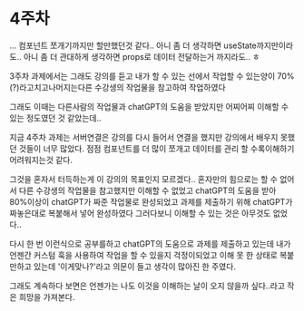 # 4주차

... 컴포넌트 쪼개기까지만 할만했던것 같다.. 아니 좀 더 생각하면 useState까지만이라도.. 아니 좀 더 관대하게 생각하면 props로 데이터 전달하는거 까지라도.. ㅎ

3주차 과제에서는 그래도 강의를 듣고 내가 할 수 있는 선에서 작업할 수 있는양이 70%(?)라고치고나머지는다른 수강생의  작업물을 참고하여 작업하였다

그래도 이때는 다른사람의 작업물과 chatGPT의 도움을 받았지만 어찌어찌 이해할 수 있는 정도였던 것 같았는데..

지금 4주차 과제는 서버연결은 강의를 다시 들어서 연결을 했지만 강의에서 배우지 못했던 것들이 너무 많았다.  점점  컴포넌트를  더 많이 쪼개고 데이터를 관리 할 수록이해하기어려워지는것 같다.&#x20;

그것을 혼자서 터득하는게 이 강의의 목표인지 모르겠다.. 혼자만의 힘으로는 할 수 없어서 다른 수강생의 작업물을 참고했지만 이해할 수 없었고 chatGPT의 도움을 받아 80%이상이 chatGPT가 짜준 작업물로 완성되었고 과제를 제출하기 위해 chatGPT가 짜놓은대로 복붙해서 넣어 완성하였다 그러다보니 이해할 수 있는 것은 아무것도 없었다..

다시 한 번 이런식으로  공부를하고 chatGPT의 도움으로 과제를 제출하고 있는데 내가 언젠간 커스텀 훅을 사용하여 작업을 할 수 있을지 걱정이되었고 이해 못 한 상태로 복붙만하고 있는데  '이게맞나?'라고 의문이 들고 생각이 많아진 한 주였다.

그래도 계속하다 보면은 언젠가는 나도 이것을 이해하는 날이 오지 않을까 싶다..라고 작은 희망을 가져본다.
